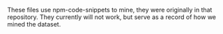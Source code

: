 These files use npm-code-snippets to mine, they were originally in that repository. They currently will not work, but serve as a record of how we mined the dataset.